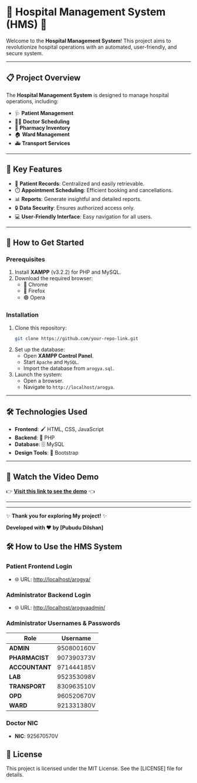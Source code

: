 
# 🏥 Hospital Management System (HMS) 🏥 

Welcome to the **Hospital Management System**! This project aims to revolutionize hospital operations with an automated, user-friendly, and secure system.

---

## 📋 **Project Overview**
The **Hospital Management System** is designed to manage hospital operations, including:
- 🩺 **Patient Management**  
- 🧑‍⚕️ **Doctor Scheduling**  
- 💊 **Pharmacy Inventory**  
- 🏠 **Ward Management**  
- 🚑 **Transport Services**

---

## 🌟 **Key Features**
- 📂 **Patient Records**: Centralized and easily retrievable.
- ⏱️ **Appointment Scheduling**: Efficient booking and cancellations.
- 📊 **Reports**: Generate insightful and detailed reports.
- 🔒 **Data Security**: Ensures authorized access only.
- 💻 **User-Friendly Interface**: Easy navigation for all users.

---

## 🚀 **How to Get Started**

### Prerequisites
1. Install **XAMPP** (v3.2.2) for PHP and MySQL.
2. Download the required browser:
   - 🔵 Chrome
   - 🔴 Firefox
   - 🟢 Opera

### Installation
1. Clone this repository:
   ```bash
   git clone https://github.com/your-repo-link.git
   ```
2. Set up the database:
   - Open **XAMPP Control Panel**.
   - Start `Apache` and `MySQL`.
   - Import the database from `arogya.sql`.
3. Launch the system:
   - Open a browser.
   - Navigate to `http://localhost/arogya`.

---

## 🛠️ **Technologies Used**
- **Frontend**: 🖌️ HTML, CSS, JavaScript
- **Backend**: 🐘 PHP
- **Database**: 🗄️ MySQL
- **Design Tools**: 🎨 Bootstrap

---

## 🎥 Watch the Video Demo

👉 **[Visit this link to see the demo](https://www.youtube.com/watch?v=jHVkgsRsynA)** 👈

---



---

✨ **Thank you for exploring My project!** ✨

**Developed with ❤️ by [Pubudu Dilshan]**

## 🛠️ **How to Use the HMS System**

### Patient Frontend Login
- 🌐 URL: [http://localhost/arogya/](http://localhost/arogya/)

### Administrator Backend Login
- 🌐 URL: [http://localhost/arogyaadmin/](http://localhost/arogyaadmin/)

### Administrator Usernames & Passwords
| Role          | Username        |
|---------------|-----------------|
| **ADMIN**     | 950800160V      |
| **PHARMACIST**| 907390373V      |
| **ACCOUNTANT**| 971444185V      |
| **LAB**       | 952353098V      |
| **TRANSPORT** | 830963510V      |
| **OPD**       | 960520670V      |
| **WARD**      | 921331380V      |

### Doctor NIC
- **NIC**: 925670570V

## 📜 License
This project is licensed under the MIT License. See the [LICENSE] file for details.
